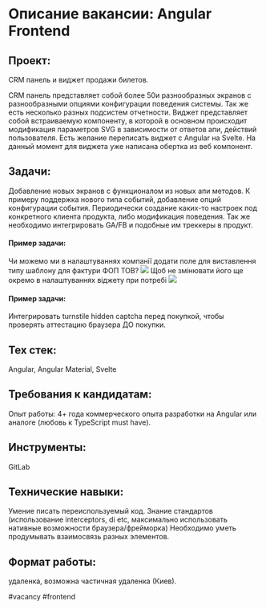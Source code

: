 # Описание вакансии: Angular Frontend
## Проект: 
CRM панель и виджет продажи билетов. 

CRM панель представляет собой более 50и разнообразных экранов с разнообразными опциями конфигурации поведения системы. Так же есть несколько разных подсистем отчетности.
Виджет представляет собой встраиваемую компоненту, в которой в основном происходит модификация параметров SVG в зависимости от ответов апи, действий пользователя. Есть желание переписать виджет с Angular на Svelte. На данный момент для виджета уже написана обертка из веб компонент.
## Задачи: 
Добавление новых экранов с функционалом из новых апи методов. К примеру поддержка нового типа событий, добавление опций конфигурации события. Периодически создание каких-то настроек под конкретного клиента продукта, либо модификация поведения.
Так же необходимо интегрировать GA/FB и подобные им треккеры в продукт.
#### Пример задачи:
Чи можемо ми в налаштуваннях компанії додати поле для виставлення типу шаблону для фактури ФОП ТОВ? ![](https://i.imgur.com/vB6J3NO.png)
Щоб не змінювати його ще окремо в налаштуваннях віджету при потребі
![](https://i.imgur.com/oyPEcdB.png)
#### Пример задачи:
Интегрировать turnstile hidden captcha перед покупкой, чтобы проверять аттестацию браузера ДО покупки.
## Тех стек: 
Angular, Angular Material, Svelte

## Требования к кандидатам:
Опыт работы: 4+ года коммерческого опыта разработки на Angular или аналоге (любовь к TypeScript must have). 
## Инструменты: 
GitLab
## Технические навыки: 
Умение писать переиспользуемый код.
Знание стандартов (использование interceptors, di etc, максимально использовать нативные возможности браузера/фрейморка)
Необходимо уметь продумывать взаимосвязь разных элементов.
## Формат работы: 
удаленка, возможна частичная удаленка (Киев).

#vacancy #frontend